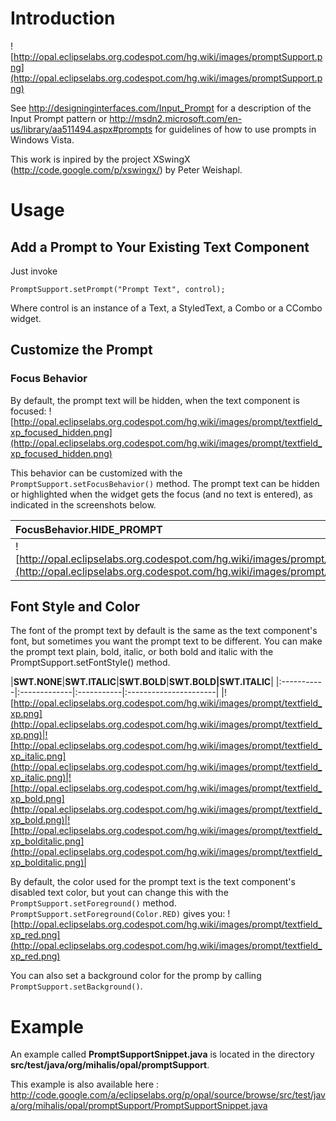 # Introduction #

![http://opal.eclipselabs.org.codespot.com/hg.wiki/images/promptSupport.png](http://opal.eclipselabs.org.codespot.com/hg.wiki/images/promptSupport.png)

See http://designinginterfaces.com/Input_Prompt for a description of the Input Prompt pattern or http://msdn2.microsoft.com/en-us/library/aa511494.aspx#prompts for guidelines of how to use prompts in Windows Vista.

This work is inpired by the project XSwingX (http://code.google.com/p/xswingx/) by Peter Weishapl.

# Usage #

## Add a Prompt to Your Existing Text Component ##

Just invoke
```
PromptSupport.setPrompt("Prompt Text", control);
```

Where control is an instance of a Text, a StyledText, a Combo or a CCombo widget.

## Customize the Prompt ##
### Focus Behavior ###

By default, the prompt text will be hidden, when the text component is focused: ![http://opal.eclipselabs.org.codespot.com/hg.wiki/images/prompt/textfield_xp_focused_hidden.png](http://opal.eclipselabs.org.codespot.com/hg.wiki/images/prompt/textfield_xp_focused_hidden.png)

This behavior can be customized with the `PromptSupport.setFocusBehavior()` method. The prompt text can be hidden or highlighted when the widget gets the focus (and no text is entered), as indicated in the screenshots below.

|**FocusBehavior.HIDE\_PROMPT**|**FocusBehavior.HIGHLIGHT\_PROMPT**|
|:-----------------------------|:----------------------------------|
|![http://opal.eclipselabs.org.codespot.com/hg.wiki/images/prompt/textfield_xp_focused_hidden.png](http://opal.eclipselabs.org.codespot.com/hg.wiki/images/prompt/textfield_xp_focused_hidden.png)|![http://opal.eclipselabs.org.codespot.com/hg.wiki/images/prompt/textfield_xp_focused_highlighted.png](http://opal.eclipselabs.org.codespot.com/hg.wiki/images/prompt/textfield_xp_focused_highlighted.png)|


## Font Style and Color ##

The font of the prompt text by default is the same as the text component's font, but sometimes you want the prompt text to be different. You can make the prompt text plain, bold, italic, or both bold and italic with the PromptSupport.setFontStyle() method.

|**SWT.NONE**|**SWT.ITALIC**|**SWT.BOLD**|**SWT.BOLD|SWT.ITALIC**|
|:-----------|:-------------|:-----------|:----------------------|
|![http://opal.eclipselabs.org.codespot.com/hg.wiki/images/prompt/textfield_xp.png](http://opal.eclipselabs.org.codespot.com/hg.wiki/images/prompt/textfield_xp.png)|![http://opal.eclipselabs.org.codespot.com/hg.wiki/images/prompt/textfield_xp_italic.png](http://opal.eclipselabs.org.codespot.com/hg.wiki/images/prompt/textfield_xp_italic.png)|![http://opal.eclipselabs.org.codespot.com/hg.wiki/images/prompt/textfield_xp_bold.png](http://opal.eclipselabs.org.codespot.com/hg.wiki/images/prompt/textfield_xp_bold.png)|![http://opal.eclipselabs.org.codespot.com/hg.wiki/images/prompt/textfield_xp_bolditalic.png](http://opal.eclipselabs.org.codespot.com/hg.wiki/images/prompt/textfield_xp_bolditalic.png)|


By default, the color used for the prompt text is the text component's disabled text color, but yout can change this with the `PromptSupport.setForeground()` method. `PromptSupport.setForeground(Color.RED)` gives you: ![http://opal.eclipselabs.org.codespot.com/hg.wiki/images/prompt/textfield_xp_red.png](http://opal.eclipselabs.org.codespot.com/hg.wiki/images/prompt/textfield_xp_red.png)

You can also set a background color for the promp by calling `PromptSupport.setBackground()`.

# Example #

An example called **PromptSupportSnippet.java** is located in the directory **src/test/java/org/mihalis/opal/promptSupport**.

This example is also available here : http://code.google.com/a/eclipselabs.org/p/opal/source/browse/src/test/java/org/mihalis/opal/promptSupport/PromptSupportSnippet.java